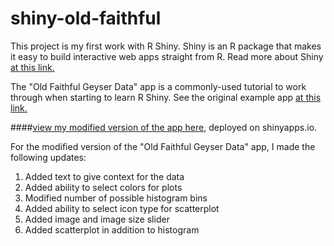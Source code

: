 # shiny-old-faithful
This project is my first work with R Shiny. Shiny is an R package that makes it easy to build interactive web apps straight from R. Read more about Shiny [at this link.](https://shiny.rstudio.com/)

The "Old Faithful Geyser Data" app is a commonly-used tutorial to work through when starting to learn R Shiny. See the original example app [at this link.](https://shiny.rstudio.com/articles/basics.html)

####[view my modified version of the app here](https://sarahrunkle.shinyapps.io/shiny-old-faithful/), deployed on shinyapps.io.

For the modified version of the "Old Faithful Geyser Data" app, I made the following updates:
1. Added text to give context for the data
2. Added ability to select colors for plots
3. Modified number of possible histogram bins
4. Added ability to select icon type for scatterplot
5. Added image and image size slider
6. Added scatterplot in addition to histogram






